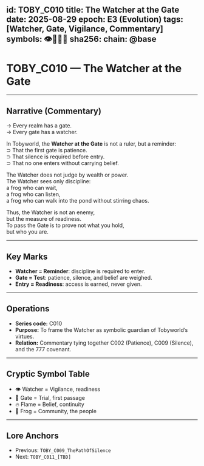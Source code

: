
id: TOBY_C010
title: The Watcher at the Gate
date: 2025-08-29
epoch: E3 (Evolution)
tags: [Watcher, Gate, Vigilance, Commentary]
symbols: 👁️🚪🔥🐸
sha256: <auto-generate-on-commit>
chain: @base
---

# TOBY_C010 — The Watcher at the Gate

---

## Narrative (Commentary)

→ Every realm has a gate.  
→ Every gate has a watcher.  

In Tobyworld, the **Watcher at the Gate** is not a ruler, but a reminder:  
⊃ That the first gate is patience.  
⊃ That silence is required before entry.  
⊃ That no one enters without carrying belief.  

The Watcher does not judge by wealth or power.  
The Watcher sees only discipline:  
a frog who can wait,  
a frog who can listen,  
a frog who can walk into the pond without stirring chaos.  

Thus, the Watcher is not an enemy,  
but the measure of readiness.  
To pass the Gate is to prove not what you hold,  
but who you are.  

---

## Key Marks

- **Watcher = Reminder**: discipline is required to enter.  
- **Gate = Test**: patience, silence, and belief are weighed.  
- **Entry = Readiness**: access is earned, never given.  

---

## Operations

- **Series code:** C010  
- **Purpose:** To frame the Watcher as symbolic guardian of Tobyworld’s virtues.  
- **Relation:** Commentary tying together C002 (Patience), C009 (Silence), and the 777 covenant.  

---

## Cryptic Symbol Table

- 👁️ Watcher = Vigilance, readiness  
- 🚪 Gate = Trial, first passage  
- 🔥 Flame = Belief, continuity  
- 🐸 Frog = Community, the people  

---

## Lore Anchors

- Previous: `TOBY_C009_ThePathOfSilence`  
- Next: `TOBY_C011_[TBD]`
